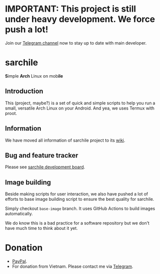 # IMPORTANT: This project is still under heavy development. We force push a lot!
Join our [Telegram channel](https://t.me/joinchat/ol_1uKptA1ZiNWU1) now to stay up to date with main developer.
# sarchile

**S**imple **Arch** Linux on mob**ile**

## Introduction

This (project, maybe?) is a set of quick and simple scripts to help you run a small, versatile Arch Linux on your Android. And yea, we uses Termux with proot.

## Information

We have moved all information of sarchile project to its [wiki](https://github.com/Weeb-Linux/sarchile/wiki).

## Bug and feature tracker

Please see [sarchile development board](https://github.com/Weeb-Linux/sarchile/projects/1).

## Image building

Beside making scripts for user interaction, we also have pushed a lot of efforts to base image building script to ensure the best quality for sarchile.

Simply checkout `base-image` branch. It uses GitHub Actions to build images automatically.

We do know this is a bad practice for a software repository but we don't have much time to think about it yet.

# Donation
- [PayPal](https://paypal.me/iamwello).
- For donation from Vietnam. Please contact me via [Telegram](https://t.me/wello6143).